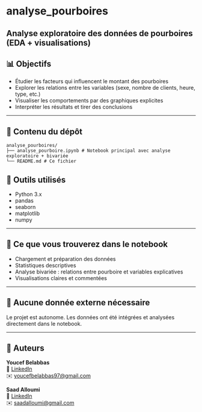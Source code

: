 # analyse_pourboires
Analyse exploratoire des données de pourboires (EDA + visualisations)
---
## 📊 Objectifs

- Étudier les facteurs qui influencent le montant des pourboires
- Explorer les relations entre les variables (sexe, nombre de clients, heure, type, etc.)
- Visualiser les comportements par des graphiques explicites
- Interpréter les résultats et tirer des conclusions

---

## 📁 Contenu du dépôt
```
analyse_pourboires/
├── analyse_pourboire.ipynb # Notebook principal avec analyse exploratoire + bivariée
└── README.md # Ce fichier
```
## 🧠 Outils utilisés

- Python 3.x
- pandas
- seaborn
- matplotlib
- numpy

---

## 🧠 Ce que vous trouverez dans le notebook

- Chargement et préparation des données
- Statistiques descriptives
- Analyse bivariée : relations entre pourboire et variables explicatives
- Visualisations claires et commentées

---

## 🔁 Aucune donnée externe nécessaire

Le projet est autonome. Les données ont été intégrées et analysées directement dans le notebook.

---

## 👤 Auteurs

   **Youcef Belabbas**  
📍 [LinkedIn](https://www.linkedin.com/in/youcef-belabbas-83a86a259/)  
✉️ youcefbelabbas97@gmail.com

   **Saad Alloumi**  
📍 [LinkedIn](https://www.linkedin.com/in/saad-alloumi-b1902b1b6/)  
✉️ saadalloumi@gmail.com
